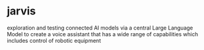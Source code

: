 # jarvis
exploration and testing connected AI models via a central Large Language Model to create a voice assistant that has a wide range of capabilities which includes control of robotic equipment
